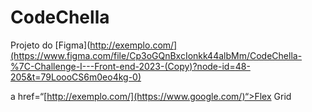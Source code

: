 # CodeChella 

Projeto do [Figma](http://exemplo.com/](https://www.figma.com/file/Cp3oGQnBxcIonkk44albMm/CodeChella-%7C-Challenge-I---Front-end-2023-(Copy)?node-id=48-205&t=79LoooCS6m0eo4kg-0)


a href=“[http://exemplo.com/](https://www.google.com/)“>Flex Grid</a>
